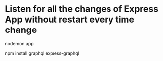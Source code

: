# Listen for all the changes of Express App without restart every time change
nodemon app

npm install graphql express-graphql